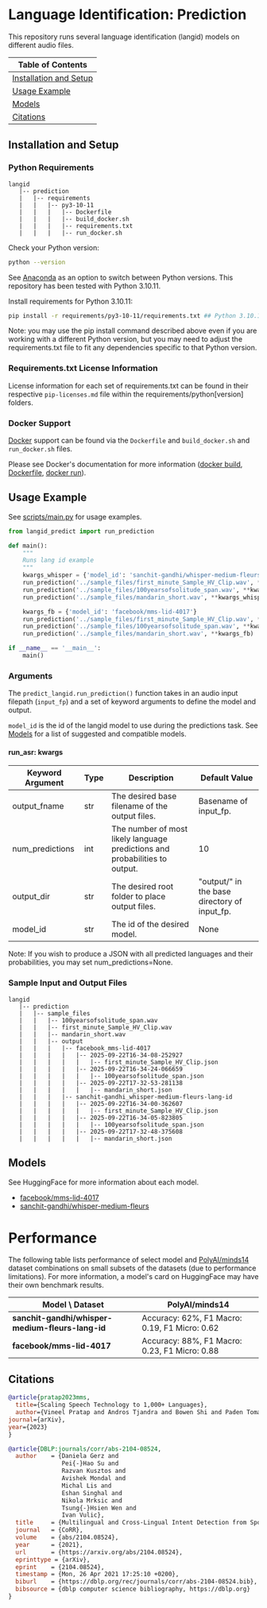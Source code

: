 # Language Identification: Prediction

This repository runs several language identification (langid) models on different audio files.

| Table of Contents |
|---|
| [Installation and Setup](#installation-and-setup)|
| [Usage Example](#usage-example) |
| [Models](#models) |
| [Citations](#citations) |

## Installation and Setup

### Python Requirements
```
langid
   |-- prediction
   |   |-- requirements
   |   |   |-- py3-10-11
   |   |   |   |-- Dockerfile
   |   |   |   |-- build_docker.sh
   |   |   |   |-- requirements.txt
   |   |   |   |-- run_docker.sh
```

Check your Python version:
```sh
python --version
```
See [Anaconda](https://www.anaconda.com/download/success) as an option to switch between Python versions. This repository has been tested with Python 3.10.11.

Install requirements for Python 3.10.11:
```sh
pip install -r requirements/py3-10-11/requirements.txt ## Python 3.10.11 requirements
```

Note: you may use the pip install command described above even if you are working with a different Python version, but you may need to adjust the requirements.txt file to fit any dependencies specific to that Python version.

### Requirements.txt License Information
License information for each set of requirements.txt can be found in their respective `pip-licenses.md` file within the requirements/python[version] folders.

### Docker Support
[Docker](https://docs.docker.com/engine/install/) support can be found via the `Dockerfile` and `build_docker.sh` and `run_docker.sh` files.

Please see Docker's documentation for more information ([docker build](https://docs.docker.com/build/), [Dockerfile](https://docs.docker.com/build/concepts/dockerfile/), [docker run](https://docs.docker.com/reference/cli/docker/container/run/)).

## Usage Example
See [scripts/main.py](scripts/main.py) for usage examples.

```python
from langid_predict import run_prediction

def main():
    """
    Runs lang id example
    """
    kwargs_whisper = {'model_id': 'sanchit-gandhi/whisper-medium-fleurs-lang-id'}
    run_prediction('../sample_files/first_minute_Sample_HV_Clip.wav', **kwargs_whisper)
    run_prediction('../sample_files/100yearsofsolitude_span.wav', **kwargs_whisper)
    run_prediction('../sample_files/mandarin_short.wav', **kwargs_whisper)

    kwargs_fb = {'model_id': 'facebook/mms-lid-4017'}
    run_prediction('../sample_files/first_minute_Sample_HV_Clip.wav', **kwargs_fb)
    run_prediction('../sample_files/100yearsofsolitude_span.wav', **kwargs_fb)
    run_prediction('../sample_files/mandarin_short.wav', **kwargs_fb)

if __name__ == '__main__':
    main()
```

### Arguments
The `predict_langid.run_prediction()` function takes in an audio input filepath (`input_fp`) and a set of keyword arguments to define the model and output.

`model_id` is the id of the langid model to use during the predictions task.
See [Models](#models) for a list of suggested and compatible models.

#### run_asr: kwargs
| Keyword Argument | Type | Description | Default Value |
|---|---|---|---|
| output_fname | str | The desired base filename of the output files. | Basename of input_fp. |
| num_predictions | int | The number of most likely language predictions and probabilities to output. | 10 |
| output_dir | str | The desired root folder to place output files. | "output/" in the base directory of input_fp. |
| model_id | str | The id of the desired model. | None |

Note: If you wish to produce a JSON with all predicted languages and their probabilities, you may set num_predictions=None.

### Sample Input and Output Files

```
langid
   |-- prediction
   |   |-- sample_files
   |   |   |-- 100yearsofsolitude_span.wav
   |   |   |-- first_minute_Sample_HV_Clip.wav
   |   |   |-- mandarin_short.wav
   |   |   |-- output
   |   |   |   |-- facebook_mms-lid-4017
   |   |   |   |   |-- 2025-09-22T16-34-08-252927
   |   |   |   |   |   |-- first_minute_Sample_HV_Clip.json
   |   |   |   |   |-- 2025-09-22T16-34-24-066659
   |   |   |   |   |   |-- 100yearsofsolitude_span.json
   |   |   |   |   |-- 2025-09-22T17-32-53-281138
   |   |   |   |   |   |-- mandarin_short.json
   |   |   |   |-- sanchit-gandhi_whisper-medium-fleurs-lang-id
   |   |   |   |   |-- 2025-09-22T16-34-00-362607
   |   |   |   |   |   |-- first_minute_Sample_HV_Clip.json
   |   |   |   |   |-- 2025-09-22T16-34-05-823805
   |   |   |   |   |   |-- 100yearsofsolitude_span.json
   |   |   |   |   |-- 2025-09-22T17-32-48-375608
   |   |   |   |   |   |-- mandarin_short.json
```

## Models
See HuggingFace for more information about each model.

- [facebook/mms-lid-4017](https://huggingface.co/facebook/mms-lid-4017)
- [sanchit-gandhi/whisper-medium-fleurs](https://huggingface.co/sanchit-gandhi/whisper-medium-fleurs-lang-id)

# Performance
The following table lists performance of select model and [PolyAI/minds14](https://huggingface.co/datasets/PolyAI/minds14) dataset combinations on small subsets of the datasets (due to performance limitations).
For more information, a model's card on HuggingFace may have their own benchmark results.

| Model \ Dataset                                   | PolyAI/minds14                                    |
| ------------------------------------------------  | ------------------------------------------------  |
| **sanchit-gandhi/whisper-medium-fleurs-lang-id**  | Accuracy: 62%, F1 Macro: 0.19, F1 Micro: 0.62     |
| **facebook/mms-lid-4017**                         | Accuracy: 88%, F1 Macro: 0.23, F1 Micro: 0.88     |

## Citations

```bibtex
@article{pratap2023mms,
  title={Scaling Speech Technology to 1,000+ Languages},
  author={Vineel Pratap and Andros Tjandra and Bowen Shi and Paden Tomasello and Arun Babu and Sayani Kundu and Ali Elkahky and Zhaoheng Ni and Apoorv Vyas and Maryam Fazel-Zarandi and Alexei Baevski and Yossi Adi and Xiaohui Zhang and Wei-Ning Hsu and Alexis Conneau and Michael Auli},
journal={arXiv},
year={2023}
}

@article{DBLP:journals/corr/abs-2104-08524,
  author    = {Daniela Gerz and
               Pei{-}Hao Su and
               Razvan Kusztos and
               Avishek Mondal and
               Michal Lis and
               Eshan Singhal and
               Nikola Mrksic and
               Tsung{-}Hsien Wen and
               Ivan Vulic},
  title     = {Multilingual and Cross-Lingual Intent Detection from Spoken Data},
  journal   = {CoRR},
  volume    = {abs/2104.08524},
  year      = {2021},
  url       = {https://arxiv.org/abs/2104.08524},
  eprinttype = {arXiv},
  eprint    = {2104.08524},
  timestamp = {Mon, 26 Apr 2021 17:25:10 +0200},
  biburl    = {https://dblp.org/rec/journals/corr/abs-2104-08524.bib},
  bibsource = {dblp computer science bibliography, https://dblp.org}
}
```
